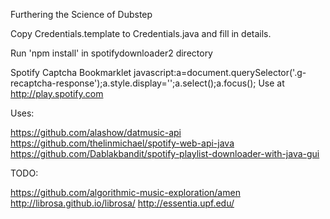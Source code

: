 Furthering the Science of Dubstep

Copy Credentials.template to Credentials.java and fill in details.

Run 'npm install' in spotifydownloader2 directory

Spotify Captcha Bookmarklet
javascript:a=document.querySelector('.g-recaptcha-response');a.style.display='';a.select();a.focus();
Use at http://play.spotify.com


Uses:

https://github.com/alashow/datmusic-api
https://github.com/thelinmichael/spotify-web-api-java
https://github.com/Dablakbandit/spotify-playlist-downloader-with-java-gui

TODO:

https://github.com/algorithmic-music-exploration/amen
http://librosa.github.io/librosa/
http://essentia.upf.edu/
